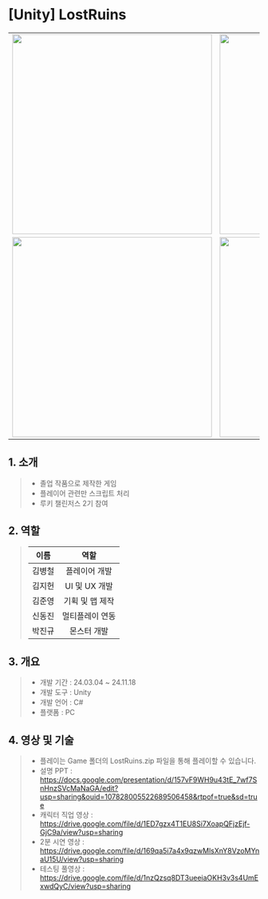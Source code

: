 # [Unity] LostRuins

<table>
  <tr>
    <td><img src="https://github.com/user-attachments/assets/ef0423dd-7cfe-42ba-891c-92a25652efcf" width = "400"></td>
    <td><img src="https://github.com/user-attachments/assets/c5f1fda6-362d-4e86-a7a0-c72c73abf27c" width = "400"></td>
  </tr>
  <tr>
    <td><img src="https://github.com/user-attachments/assets/804bfb6e-bb2b-4aec-8bb8-a2123c3bed50" width="400"/></td>
    <td><img src="https://github.com/user-attachments/assets/0415b179-1921-4d87-a612-1102f6926cec" width="400"/></td>
  </tr>
</table>

## 1. 소개
> - 졸업 작품으로 제작한 게임
> - 플레이어 관련만 스크립트 처리
> - 루키 챌린저스 2기 참여
## 2. 역할
> | 이름 | 역할 |
> |:---:|:---:|
> | 김병철 | 플레이어 개발 |
> | 김지헌 | UI 및 UX 개발 |
> | 김준영 | 기획 및 맵 제작 |
> | 신동진 | 멀티플레이 연동  |
> | 박진규 | 몬스터 개발 |
## 3. 개요
> - 개발 기간 : 24.03.04 ~ 24.11.18
> - 개발 도구 : Unity
> - 개발 언어 : C#
> - 플랫폼 : PC
## 4. 영상 및 기술
> - 플레이는 Game 폴더의 LostRuins.zip 파일을 통해 플레이할 수 있습니다.
> - 설명 PPT : https://docs.google.com/presentation/d/157vF9WH9u43tE_7wf7SnHnzSVcMaNaGA/edit?usp=sharing&ouid=107828005522689506458&rtpof=true&sd=true
> - 캐릭터 직업 영상 : https://drive.google.com/file/d/1ED7gzx4T1EU8Si7XoapQFjzEjf-GjC9a/view?usp=sharing
> - 2분 시연 영상 : https://drive.google.com/file/d/169qa5i7a4x9qzwMlsXnY8VzoMYnaU15U/view?usp=sharing
> - 테스팅 풀영상 : https://drive.google.com/file/d/1nzQzsq8DT3ueeiaOKH3v3s4UmExwdQyC/view?usp=sharing

